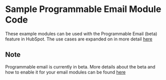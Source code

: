 # Sample Programmable Email Module Code

These example modules can be used with the Programmable Email (beta) feature in HubSpot.
The use cases are expanded on in more detail [here](https://community.hubspot.com/t5/HubSpot-Community-Blog/Programmable-Email-Use-Case-Library-not-an-exhaustive-list-but/ba-p/562030)


## Note
Programmable email is currently in beta. More details about the beta and how to enable it for your email modules can be found [here](https://knowledge.hubspot.com/email/create-programmable-emails)


